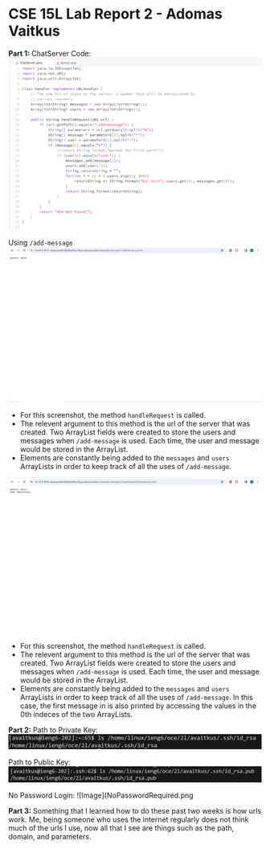 # CSE 15L Lab Report 2 - Adomas Vaitkus

**Part 1:**
ChatServer Code:
![Image](ChatServer.png)

Using `/add-message`
![Image](ChatServerTest1.png)

* For this screenshot, the method `handleRequest` is called.
* The relevent argument to this method is the url of the server that was created. Two ArrayList fields were created to store the users and messages when `/add-message` is used. Each time, the user and message would be stored in the ArrayList.
* Elements are constantly being added to the `messages` and `users` ArrayLists in order to keep track of all the uses of `/add-message`.

![Image](ChatServerTest2.png)

* For this screenshot, the method `handleRequest` is called.
* The relevent argument to this method is the url of the server that was created. Two ArrayList fields were created to store the users and messages when `/add-message` is used. Each time, the user and message would be stored in the ArrayList.
* Elements are constantly being added to the `messages` and `users` ArrayLists in order to keep track of all the uses of `/add-message`. In this case, the first message in is also printed by accessing the values in the 0th indeces of the two ArrayLists.

**Part 2:**
Path to Private Key:
![Image](PrivateKey.png)

Path to Public Key:
![Image](PublicKey.png)

No Password Login:
![Image](NoPasswordRequired.png

**Part 3:**
Something that I learned how to do these past two weeks is how urls work. Me, being someone who uses the internet regularly does not think much of the urls I use, now all that I see are things such as the path, domain, and parameters.
